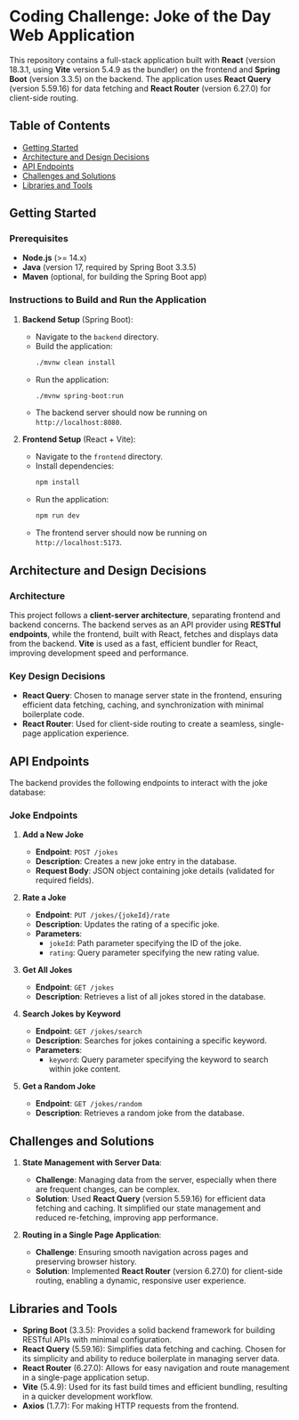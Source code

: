 # Coding Challenge: Joke of the Day Web Application

This repository contains a full-stack application built with **React** (version 18.3.1, using **Vite** version 5.4.9 as the bundler) on the frontend and **Spring Boot** (version 3.3.5) on the backend. The application uses **React Query** (version 5.59.16) for data fetching and **React Router** (version 6.27.0) for client-side routing.

## Table of Contents
- [Getting Started](#getting-started)
- [Architecture and Design Decisions](#architecture-and-design-decisions)
- [API Endpoints](#api-endpoints)
- [Challenges and Solutions](#challenges-and-solutions)
- [Libraries and Tools](#libraries-and-tools)

## Getting Started

### Prerequisites
- **Node.js** (>= 14.x)
- **Java** (version 17, required by Spring Boot 3.3.5)
- **Maven** (optional, for building the Spring Boot app)

### Instructions to Build and Run the Application

1. **Backend Setup** (Spring Boot):
   - Navigate to the `backend` directory.
   - Build the application:
     ```bash
     ./mvnw clean install
     ```
   - Run the application:
     ```bash
     ./mvnw spring-boot:run
     ```
   - The backend server should now be running on `http://localhost:8080`.

2. **Frontend Setup** (React + Vite):
   - Navigate to the `frontend` directory.
   - Install dependencies:
     ```bash
     npm install
     ```
   - Run the application:
     ```bash
     npm run dev
     ```
   - The frontend server should now be running on `http://localhost:5173`.

## Architecture and Design Decisions

### Architecture
This project follows a **client-server architecture**, separating frontend and backend concerns. The backend serves as an API provider using **RESTful endpoints**, while the frontend, built with React, fetches and displays data from the backend. **Vite** is used as a fast, efficient bundler for React, improving development speed and performance.

### Key Design Decisions
- **React Query**: Chosen to manage server state in the frontend, ensuring efficient data fetching, caching, and synchronization with minimal boilerplate code.
- **React Router**: Used for client-side routing to create a seamless, single-page application experience.

## API Endpoints

The backend provides the following endpoints to interact with the joke database:

### Joke Endpoints

1. **Add a New Joke**
   - **Endpoint**: `POST /jokes`
   - **Description**: Creates a new joke entry in the database.
   - **Request Body**: JSON object containing joke details (validated for required fields).

2. **Rate a Joke**
   - **Endpoint**: `PUT /jokes/{jokeId}/rate`
   - **Description**: Updates the rating of a specific joke.
   - **Parameters**:
     - `jokeId`: Path parameter specifying the ID of the joke.
     - `rating`: Query parameter specifying the new rating value.

3. **Get All Jokes**
   - **Endpoint**: `GET /jokes`
   - **Description**: Retrieves a list of all jokes stored in the database.
 
4. **Search Jokes by Keyword**
   - **Endpoint**: `GET /jokes/search`
   - **Description**: Searches for jokes containing a specific keyword.
   - **Parameters**: 
     - `keyword`: Query parameter specifying the keyword to search within joke content.
  
5. **Get a Random Joke**
   - **Endpoint**: `GET /jokes/random`
   - **Description**: Retrieves a random joke from the database.
   

## Challenges and Solutions

1. **State Management with Server Data**: 
   - **Challenge**: Managing data from the server, especially when there are frequent changes, can be complex.
   - **Solution**: Used **React Query** (version 5.59.16) for efficient data fetching and caching. It simplified our state management and reduced re-fetching, improving app performance.

2. **Routing in a Single Page Application**:
   - **Challenge**: Ensuring smooth navigation across pages and preserving browser history.
   - **Solution**: Implemented **React Router** (version 6.27.0) for client-side routing, enabling a dynamic, responsive user experience.

## Libraries and Tools

- **Spring Boot** (3.3.5): Provides a solid backend framework for building RESTful APIs with minimal configuration.
- **React Query** (5.59.16): Simplifies data fetching and caching. Chosen for its simplicity and ability to reduce boilerplate in managing server data.
- **React Router** (6.27.0): Allows for easy navigation and route management in a single-page application setup.
- **Vite** (5.4.9): Used for its fast build times and efficient bundling, resulting in a quicker development workflow.
- **Axios** (1.7.7): For making HTTP requests from the frontend.
